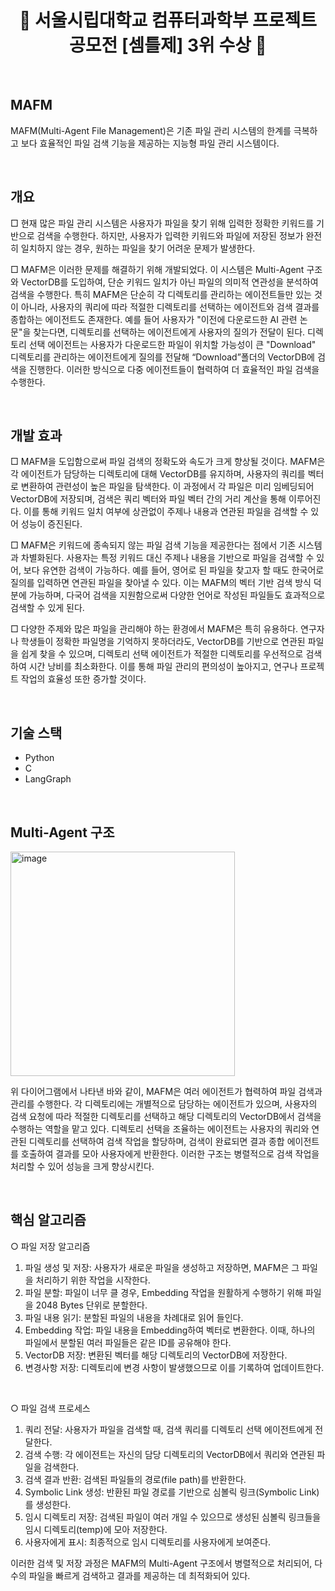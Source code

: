 
<div align="center">

# 🎉 서울시립대학교 컴퓨터과학부 프로젝트 공모전 [셈틀제] 3위 수상 🎉

</div>

<br>

## MAFM
MAFM(Multi-Agent File Management)은 기존 파일 관리 시스템의 한계를 극복하고 보다 효율적인 파일 검색 기능을 제공하는 지능형 파일 관리 시스템이다. 

  

<br>

## 개요
□  현재 많은 파일 관리 시스템은 사용자가 파일을 찾기 위해 입력한 정확한 키워드를 기반으로 검색을 수행한다. 하지만, 사용자가 입력한 키워드와 파일에 저장된 정보가 완전히 일치하지 않는 경우, 원하는 파일을 찾기 어려운 문제가 발생한다. 

□	 MAFM은 이러한 문제를 해결하기 위해 개발되었다. 이 시스템은 Multi-Agent 구조와 VectorDB를 도입하여, 단순 키워드 일치가 아닌 파일의 의미적 연관성을 분석하여 검색을 수행한다. 특히 MAFM은 단순히 각 디렉토리를 관리하는 에이전트들만 있는 것이 아니라, 사용자의 쿼리에 따라 적절한 디렉토리를 선택하는 에이전트와 검색 결과를 종합하는 에이전트도 존재한다. 예를 들어 사용자가 "이전에 다운로드한 AI 관련 논문"을 찾는다면, 디렉토리를 선택하는 에이전트에게 사용자의 질의가 전달이 된다. 디렉토리 선택 에이전트는 사용자가 다운로드한 파일이 위치할 가능성이 큰 "Download" 디렉토리를 관리하는 에이전트에게 질의를 전달해 “Download”폴더의 VectorDB에 검색을 진행한다. 이러한 방식으로 다중 에이전트들이 협력하여 더 효율적인 파일 검색을 수행한다.

<br>

## 개발 효과
□	 MAFM을 도입함으로써 파일 검색의 정확도와 속도가 크게 향상될 것이다. MAFM은 각 에이전트가 담당하는 디렉토리에 대해 VectorDB를 유지하며, 사용자의 쿼리를 벡터로 변환하여 관련성이 높은 파일을 탐색한다. 이 과정에서 각 파일은 미리 임베딩되어 VectorDB에 저장되며, 검색은 쿼리 벡터와 파일 벡터 간의 거리 계산을 통해 이루어진다. 이를 통해 키워드 일치 여부에 상관없이 주제나 내용과 연관된 파일을 검색할 수 있어 성능이 증진된다.

□	 MAFM은 키워드에 종속되지 않는 파일 검색 기능을 제공한다는 점에서 기존 시스템과 차별화된다. 사용자는 특정 키워드 대신 주제나 내용을 기반으로 파일을 검색할 수 있어, 보다 유연한 검색이 가능하다. 예를 들어, 영어로 된 파일을 찾고자 할 때도 한국어로 질의를 입력하면 연관된 파일을 찾아낼 수 있다. 이는 MAFM의 벡터 기반 검색 방식 덕분에 가능하며, 다국어 검색을 지원함으로써 다양한 언어로 작성된 파일들도 효과적으로 검색할 수 있게 된다.

□	 다양한 주제와 많은 파일을 관리해야 하는 환경에서 MAFM은 특히 유용하다. 연구자나 학생들이 정확한 파일명을 기억하지 못하더라도, VectorDB를 기반으로 연관된 파일을 쉽게 찾을 수 있으며, 디렉토리 선택 에이전트가 적절한 디렉토리를 우선적으로 검색하여 시간 낭비를 최소화한다. 이를 통해 파일 관리의 편의성이 높아지고, 연구나 프로젝트 작업의 효율성 또한 증가할 것이다.


<br>

## 기술 스택
- Python
- C
- LangGraph

<br>

##	Multi-Agent 구조
<img width="359" alt="image" src="https://github.com/user-attachments/assets/23f7206b-18fc-4fe1-92ef-4e454df6defe">

 위 다이어그램에서 나타낸 바와 같이, MAFM은 여러 에이전트가 협력하여 파일 검색과 관리를 수행한다. 각 디렉토리에는 개별적으로 담당하는 에이전트가 있으며, 사용자의 검색 요청에 따라 적절한 디렉토리를 선택하고 해당 디렉토리의 VectorDB에서 검색을 수행하는 역할을 맡고 있다. 디렉토리 선택을 조율하는 에이전트는 사용자의 쿼리와 연관된 디렉토리를 선택하여 검색 작업을 할당하며, 검색이 완료되면 결과 종합 에이전트를 호출하여 결과를 모아 사용자에게 반환한다. 이러한 구조는 병렬적으로 검색 작업을 처리할 수 있어 성능을 크게 향상시킨다.

<br>


##	핵심 알고리즘
○	파일 저장 알고리즘
1.	파일 생성 및 저장: 사용자가 새로운 파일을 생성하고 저장하면, MAFM은 그 파일을 처리하기 위한 작업을 시작한다.
2.	파일 분할: 파일이 너무 클 경우, Embedding 작업을 원활하게 수행하기 위해 파일을 2048 Bytes 단위로 분할한다.
3.	파일 내용 읽기: 분할된 파일의 내용을 차례대로 읽어 들인다.
4.	Embedding 작업: 파일 내용을 Embedding하여 벡터로 변환한다. 이때, 하나의 파일에서 분할된 여러 파일들은 같은 ID를 공유해야 한다.
5.	VectorDB 저장: 변환된 벡터를 해당 디렉토리의 VectorDB에 저장한다.
6.	변경사항 저장: 디렉토리에 변경 사항이 발생했으므로 이를 기록하여 업데이트한다.

<br>

○	파일 검색 프로세스
1. 쿼리 전달: 사용자가 파일을 검색할 때, 검색 쿼리를 디렉토리 선택 에이전트에게 전달한다.
2. 검색 수행: 각 에이전트는 자신의 담당 디렉토리의 VectorDB에서 쿼리와 연관된 파일을 검색한다.
3. 검색 결과 반환: 검색된 파일들의 경로(file path)를 반환한다.
4. Symbolic Link 생성: 반환된 파일 경로를 기반으로 심볼릭 링크(Symbolic Link)를 생성한다.
5. 임시 디렉토리 저장: 검색된 파일이 여러 개일 수 있으므로 생성된 심볼릭 링크들을 임시 디렉토리(temp)에 모아 저장한다.
6. 사용자에게 표시: 최종적으로 임시 디렉토리를 사용자에게 보여준다.


이러한 검색 및 저장 과정은 MAFM의 Multi-Agent 구조에서 병렬적으로 처리되어, 다수의 파일을 빠르게 검색하고 결과를 제공하는 데 최적화되어 있다. 
